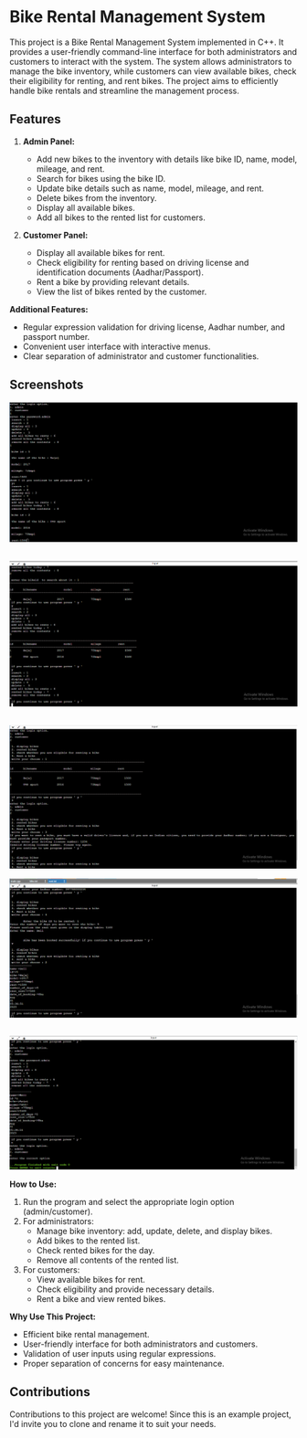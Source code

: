 
# Bike Rental Management System


This project is a Bike Rental Management System implemented in C++. It provides a user-friendly command-line interface for both administrators and customers to interact with the system. The system allows administrators to manage the bike inventory, while customers can view available bikes, check their eligibility for renting, and rent bikes. The project aims to efficiently handle bike rentals and streamline the management process.


## Features

1. **Admin Panel:**
   - Add new bikes to the inventory with details like bike ID, name, model, mileage, and rent.
   - Search for bikes using the bike ID.
   - Update bike details such as name, model, mileage, and rent.
   - Delete bikes from the inventory.
   - Display all available bikes.
   - Add all bikes to the rented list for customers.

2. **Customer Panel:**
   - Display all available bikes for rent.
   - Check eligibility for renting based on driving license and identification documents (Aadhar/Passport).
   - Rent a bike by providing relevant details.
   - View the list of bikes rented by the customer.

**Additional Features:**
- Regular expression validation for driving license, Aadhar number, and passport number.
- Convenient user interface with interactive menus.
- Clear separation of administrator and customer functionalities.


## Screenshots

![App Screenshot](https://github.com/NehaRavindran116/BikeRentalManagementSystem/blob/master/BK1.PNG?raw=true)

## 

![App Screenshot](https://github.com/NehaRavindran116/BikeRentalManagementSystem/blob/master/BK2.PNG?raw=true)

## 

![App Screenshot](https://github.com/NehaRavindran116/BikeRentalManagementSystem/blob/master/BK3.PNG?raw=true)


![App Screenshot](https://github.com/NehaRavindran116/BikeRentalManagementSystem/blob/master/BK$.PNG?raw=true)

## 

![App Screenshot](https://github.com/NehaRavindran116/BikeRentalManagementSystem/blob/master/BK5.PNG?raw=true)



**How to Use:**
1. Run the program and select the appropriate login option (admin/customer).
2. For administrators:
   - Manage bike inventory: add, update, delete, and display bikes.
   - Add bikes to the rented list.
   - Check rented bikes for the day.
   - Remove all contents of the rented list.
3. For customers:
   - View available bikes for rent.
   - Check eligibility and provide necessary details.
   - Rent a bike and view rented bikes.

**Why Use This Project:**
- Efficient bike rental management.
- User-friendly interface for both administrators and customers.
- Validation of user inputs using regular expressions.
- Proper separation of concerns for easy maintenance.


## Contributions

Contributions to this project are welcome! Since this is an example project, I'd invite you to clone and rename it to suit your needs.



